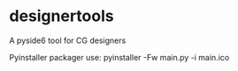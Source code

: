 # designertools
A pyside6 tool for CG designers

Pyinstaller packager use:
pyinstaller -Fw main.py -i main.ico